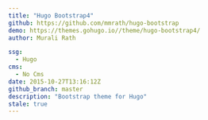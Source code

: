 ```yaml
---
title: "Hugo Bootstrap4"
github: https://github.com/mmrath/hugo-bootstrap
demo: https://themes.gohugo.io//theme/hugo-bootstrap4/
author: Murali Rath

ssg:
  - Hugo
cms:
  - No Cms
date: 2015-10-27T13:16:12Z
github_branch: master
description: "Bootstrap theme for Hugo"
stale: true
---
```

